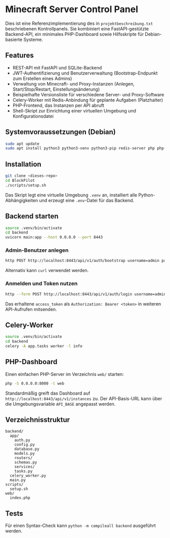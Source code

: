 # Minecraft Server Control Panel

Dies ist eine Referenzimplementierung des in `projektbeschreibung.txt` beschriebenen Kontrollpanels.
Sie kombiniert eine FastAPI-gestützte Backend-API, ein minimales PHP-Dashboard sowie
Hilfsskripte für Debian-basierte Systeme.

## Features

- REST-API mit FastAPI und SQLite-Backend
- JWT-Authentifizierung und Benutzerverwaltung (Bootstrap-Endpunkt zum Erstellen eines Admins)
- Verwaltung von Minecraft- und Proxy-Instanzen (Anlegen, Start/Stop/Restart, Einstellungsänderung)
- Beispielhafte Versionsliste für verschiedene Server- und Proxy-Software
- Celery-Worker mit Redis-Anbindung für geplante Aufgaben (Platzhalter)
- PHP-Frontend, das Instanzen per API abruft
- Shell-Skript zur Einrichtung einer virtuellen Umgebung und Konfigurationsdatei

## Systemvoraussetzungen (Debian)

```bash
sudo apt update
sudo apt install python3 python3-venv python3-pip redis-server php php-curl sqlite3 openssl
```

## Installation

```bash
git clone <dieses-repo>
cd BlockPilot
./scripts/setup.sh
```

Das Skript legt eine virtuelle Umgebung `.venv` an, installiert alle Python-Abhängigkeiten
und erzeugt eine `.env`-Datei für das Backend.

## Backend starten

```bash
source .venv/bin/activate
cd backend
uvicorn main:app --host 0.0.0.0 --port 8443
```

### Admin-Benutzer anlegen

```bash
http POST http://localhost:8443/api/v1/auth/bootstrap username=admin password=geheimespasswort
```

Alternativ kann `curl` verwendet werden.

### Anmelden und Token nutzen

```bash
http --form POST http://localhost:8443/api/v1/auth/login username=admin password=geheimespasswort
```

Das erhaltene `access_token` als `Authorization: Bearer <token>` in weiteren API-Aufrufen mitsenden.

## Celery-Worker

```bash
source .venv/bin/activate
cd backend
celery -A app.tasks worker -l info
```

## PHP-Dashboard

Einen einfachen PHP-Server im Verzeichnis `web/` starten:

```bash
php -S 0.0.0.0:8000 -t web
```

Standardmäßig greift das Dashboard auf `http://localhost:8443/api/v1/instances` zu. Der API-Basis-URL kann
über die Umgebungsvariable `API_BASE` angepasst werden.

## Verzeichnisstruktur

```
backend/
  app/
    auth.py
    config.py
    database.py
    models.py
    routers/
    schemas.py
    services/
    tasks.py
  celery_worker.py
  main.py
scripts/
  setup.sh
web/
  index.php
```

## Tests

Für einen Syntax-Check kann `python -m compileall backend` ausgeführt werden.
